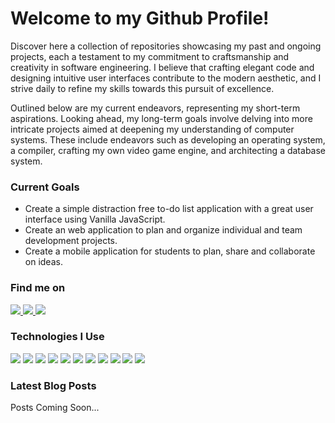 <h1> Welcome to my Github Profile! </h1>

<p>Discover here a collection of repositories showcasing my past and ongoing projects, each a testament to my commitment to craftsmanship and creativity in software engineering. I believe that crafting elegant code and designing intuitive user interfaces contribute to the modern aesthetic, and I strive daily to refine my skills towards this pursuit of excellence. <br>

Outlined below are my current endeavors, representing my short-term aspirations. Looking ahead, my long-term goals involve delving into more intricate projects aimed at deepening my understanding of computer systems. These include endeavors such as developing an operating system, a compiler, crafting my own video game engine, and architecting a database system.</p>

<div> 
  <h3>Current Goals</h3>
  <ul>
    <li>Create a simple distraction free to-do list application with a great user interface using Vanilla JavaScript.</li>
    <li>Create an web application to plan and organize individual and team development projects.</li>
    <li>Create a mobile application for students to plan, share and collaborate on ideas.</li>
  </ul>
</div>

<div>
  <h3> Find me on </h3>
  <a href="https://linkedin.com/in/aakashdasgupta">
  <img src="https://img.shields.io/badge/LinkedIn-0077B5?style=for-the-badge&logo=linkedin&logoColor=white" />
  </a>
  <a href="">
  <img src="https://img.shields.io/badge/Medium-12100E?style=for-the-badge&logo=medium&logoColor=white" />
  </a>
  <a href="">
  <img src="https://img.shields.io/badge/Twitter-1DA1F2?style=for-the-badge&logo=twitter&logoColor=white" />
  </a>
</div>

<div>
  <h3>Technologies I Use</h3>
  <img src="https://img.shields.io/badge/Python-3776AB?style=for-the-badge&logo=python&logoColor=white" />
  <img src="https://img.shields.io/badge/Java-ED8B00?style=for-the-badge&logo=openjdk&logoColor=white" />
  <img src="https://img.shields.io/badge/HTML5-E34F26?style=for-the-badge&logo=html5&logoColor=white" />
  <img src="https://img.shields.io/badge/CSS3-1572B6?style=for-the-badge&logo=css3&logoColor=white" />
  <img src="https://img.shields.io/badge/Angular-DD0031?style=for-the-badge&logo=angular&logoColor=white" />
  <img src="https://img.shields.io/badge/Spring-6DB33F?style=for-the-badge&logo=spring&logoColor=white" />
  <img src="https://img.shields.io/badge/Node.js-43853D?style=for-the-badge&logo=node.js&logoColor=white" />
  <img src="https://img.shields.io/badge/Express.js-404D59?style=for-the-badge" />
  <img src="https://img.shields.io/badge/MySQL-00000F?style=for-the-badge&logo=mysql&logoColor=white" />
  <img src="https://img.shields.io/badge/MongoDB-4EA94B?style=for-the-badge&logo=mongodb&logoColor=white" />
  <img src="https://img.shields.io/badge/Android-3DDC84?style=for-the-badge&logo=android&logoColor=white" />
</div>

<div>
  <h3>Latest Blog Posts</h3>
  Posts Coming Soon...
</div>


<!--
**a-d14/a-d14** is a ✨ _special_ ✨ repository because its `README.md` (this file) appears on your GitHub profile.

Here are some ideas to get you started:

- 🔭 I’m currently working on ...
- 🌱 I’m currently learning ...
- 👯 I’m looking to collaborate on ...
- 🤔 I’m looking for help with ...
- 💬 Ask me about ...
- 📫 How to reach me: ...
- 😄 Pronouns: ...
- ⚡ Fun fact: ...
-->

